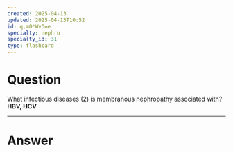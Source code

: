 ```yaml
---
created: 2025-04-13
updated: 2025-04-13T10:52
id: q,mO*WvD=e
specialty: nephro
specialty_id: 31
type: flashcard
---
```


# Question
What infectious diseases (2) is membranous nephropathy associated with?   **HBV, HCV**

---

# Answer
